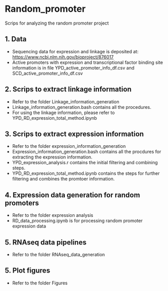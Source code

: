 # Random_promoter
Scrips for analyzing the random promoter project
## 1. Data
* Sequencing data for expression and linkage is deposited at: https://www.ncbi.nlm.nih.gov/bioproject/876017
* Active promoters with expression and transcriptional factor binding site information is in file YPD_active_promoter_info_df.csv and SCD_active_promoter_info_df.csv
## 2. Scrips to extract linkage information
* Refer to the folder Linkage_information_generation
* Linkage_information_generation.bash contains all the procedures.
* For using the linkage information, please refer to YPD_RD_expression_total_method.ipynb

## 3. Scrips to extract expression information
* Refer to the folder expression_information_generation
* Expression_information_generation.bash contains all the procdures for extracting the expression information.
* YPD_expression_analysis.r contains the initial filtering and combining steps.
* YPD_RD_expression_total_method.ipynb contains the steps for further filtering and combines the promtoer information.

## 4. Expression data generation for random promoters
* Refer to the folder expression analysis
* RD_data_processing.ipynb is for processing random promoter expression data

## 5. RNAseq data pipelines
* Refer to the folder RNAseq_data_generation

## 5. Plot figures
* Refer to the folder Figures

